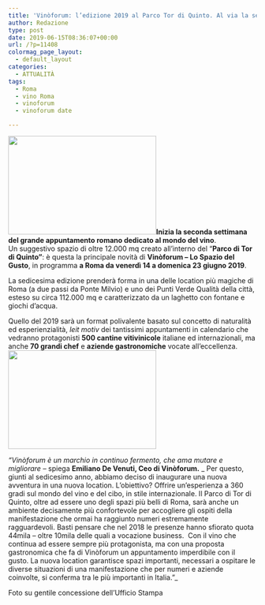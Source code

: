 ```yaml
---
title: 'Vinòforum: l’edizione 2019 al Parco Tor di Quinto. Al via la seconda settimana'
author: Redazione
type: post
date: 2019-06-15T08:36:07+00:00
url: /?p=11408
colormag_page_layout:
  - default_layout
categories:
  - ATTUALITÀ
tags:
  - Roma
  - vino Roma
  - vinoforum
  - vinoforum date

---
```

<img decoding="async" loading="lazy" class="alignleft size-medium wp-image-11411" src="https://progressonline.it/wp-content/uploads/2019/06/DSC2628-300x200.jpg" alt="" width="300" height="200" />**Inizia la seconda settimana del grande appuntamento romano dedicato al mondo del vino**.  
Un suggestivo spazio di oltre 12.000 mq creato all’interno del “**Parco di Tor di Quinto”**: è questa la principale novità di **Vinòforum – Lo Spazio del Gusto**, in programma **a Roma da venerdì 14 a domenica 23 giugno 2019**.

La sedicesima edizione prenderà forma in una delle location più magiche di Roma (a due passi da Ponte Milvio) e uno dei Punti Verde Qualità della città, esteso su circa 112.000 mq e caratterizzato da un laghetto con fontane e giochi d’acqua.

Quello del 2019 sarà un format polivalente basato sul concetto di naturalità ed esperienzialità, _leit motiv_ dei tantissimi appuntamenti in calendario che vedranno protagonisti **500 cantine vitivinicole** italiane ed internazionali, ma anche **70 grandi chef** e **aziende gastronomiche** vocate all’eccellenza.<img decoding="async" loading="lazy" class="size-medium wp-image-11412 alignright" src="https://progressonline.it/wp-content/uploads/2019/06/IMG_6356-2-300x200.jpg" alt="" width="300" height="200" />

_“Vinòforum è un marchio in continuo fermento, che ama mutare e migliorare_ – spiega **Emiliano De Venuti, Ceo di Vinòforum.** _ Per questo, giunti al sedicesimo anno, abbiamo deciso di inaugurare una nuova avventura in una nuova location. L’obiettivo? Offrire un’esperienza a 360 gradi sul mondo del vino e del cibo, in stile internazionale. Il Parco di Tor di Quinto, oltre ad essere uno degli spazi più belli di Roma, sarà anche un ambiente decisamente più confortevole per accogliere gli ospiti della manifestazione che ormai ha raggiunto numeri estremamente ragguardevoli. Basti pensare che nel 2018 le presenze hanno sfiorato quota 44mila &#8211; oltre 10mila delle quali a vocazione business.  Con il vino che continua ad essere sempre più protagonista, ma con una proposta gastronomica che fa di Vinòforum un appuntamento imperdibile con il gusto. La nuova location garantisce spazi importanti, necessari a ospitare le diverse situazioni di una manifestazione che per numeri e aziende coinvolte, si conferma tra le più importanti in Italia.”_

Foto su gentile concessione dell&#8217;Ufficio Stampa